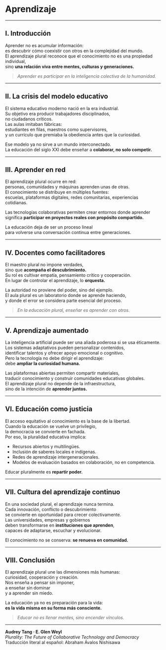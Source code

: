 # Aprendizaje

---

## I. Introducción

Aprender no es acumular información:  
es descubrir cómo coexistir con otros en la complejidad del mundo.  
El aprendizaje plural reconoce que el conocimiento no es una propiedad individual,  
sino **una relación viva entre mentes, culturas y generaciones.**

> *Aprender es participar en la inteligencia colectiva de la humanidad.*

---

## II. La crisis del modelo educativo

El sistema educativo moderno nació en la era industrial.  
Su objetivo era producir trabajadores disciplinados,  
no ciudadanos críticos.  
Las aulas imitaban fábricas:  
estudiantes en filas, maestros como supervisores,  
y un currículo que premiaba la obediencia antes que la curiosidad.

Ese modelo ya no sirve a un mundo interconectado.  
La educación del siglo XXI debe enseñar a **colaborar, no solo competir.**

---

## III. Aprender en red

El aprendizaje plural ocurre en red:  
personas, comunidades y máquinas aprenden unas de otras.  
El conocimiento se distribuye en múltiples fuentes:  
escuelas, plataformas digitales, redes comunitarias, experiencias cotidianas.  

Las tecnologías colaborativas permiten crear entornos donde aprender  
significa **participar en proyectos reales con propósito compartido.**

La educación deja de ser un proceso lineal  
para volverse una conversación continua entre generaciones.

---

## IV. Docentes como facilitadores

El maestro plural no impone verdades,  
sino que **acompaña el descubrimiento.**  
Su rol es cultivar empatía, pensamiento crítico y cooperación.  
En lugar de controlar el aprendizaje, lo **orquesta.**

La autoridad no proviene del poder, sino del ejemplo.  
El aula plural es un laboratorio donde se aprende haciendo,  
y donde el error se considera parte esencial del proceso.

> *En la educación plural, enseñar es aprender con otros.*

---

## V. Aprendizaje aumentado

La inteligencia artificial puede ser una aliada poderosa si se usa éticamente.  
Los sistemas adaptativos pueden personalizar contenidos,  
identificar talentos y ofrecer apoyo emocional o cognitivo.  
Pero la tecnología no debe dirigir el aprendizaje:  
debe **ampliar la curiosidad humana.**

Las plataformas abiertas permiten compartir materiales,  
traducir conocimiento y construir comunidades educativas globales.  
El aprendizaje plural no depende de la infraestructura,  
sino de la intención de **aprender juntos.**

---

## VI. Educación como justicia

El acceso equitativo al conocimiento es la base de la libertad.  
Cuando la educación se vuelve un privilegio,  
la democracia se convierte en fachada.  
Por eso, la pluralidad educativa implica:
- Recursos abiertos y multilingües.  
- Inclusión de saberes locales e indígenas.  
- Redes de aprendizaje intergeneracionales.  
- Modelos de evaluación basados en colaboración, no en competencia.  

Educar pluralmente es **repartir poder.**

---

## VII. Cultura del aprendizaje continuo

En una sociedad plural, el aprendizaje nunca termina.  
Cada innovación, conflicto o descubrimiento  
se convierte en oportunidad para crecer colectivamente.  
Las universidades, empresas y gobiernos  
deben transformarse en **instituciones que aprenden**,  
capaces de adaptarse, escuchar y evolucionar.

El conocimiento no se conserva: **se renueva en comunidad.**

---

## VIII. Conclusión

El aprendizaje plural une las dimensiones más humanas:  
curiosidad, cooperación y creación.  
Nos enseña a pensar sin imponer,  
a enseñar sin dominar  
y a aprender sin miedo.

La educación ya no es preparación para la vida:  
**es la vida misma en su forma más consciente.**

> *Educar no es llenar mentes, sino encender vínculos.*

---

**Audrey Tang · E. Glen Weyl**  
*Plurality: The Future of Collaborative Technology and Democracy*  
Traducción literal al español: Abraham Ávalos Nishisawa
